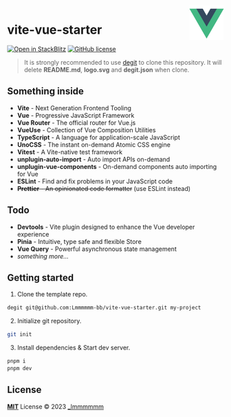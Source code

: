 <img align="right" width="80" src="./logo.svg" />

# vite-vue-starter

[![Open in StackBlitz](https://developer.stackblitz.com/img/open_in_stackblitz_small.svg)](https://stackblitz.com/github/Lmmmmmm-bb/vite-vue-starter)
[![GitHub license](https://img.shields.io/github/license/Lmmmmmm-bb/vite-vue-starter)](https://github.com/Lmmmmmm-bb/vite-vue-starter/blob/main/LICENSE)

> It is strongly recommended to use [degit](https://github.com/Rich-Harris/degit) to clone this repository. It will delete **README.md**, **logo.svg** and **degit.json** when clone.

## Something inside

- **Vite** - Next Generation Frontend Tooling
- **Vue** - Progressive JavaScript Framework
- **Vue Router** - The official router for Vue.js
- **VueUse** - Collection of Vue Composition Utilities
- **TypeScript** - A language for application-scale JavaScript
- **UnoCSS** - The instant on-demand Atomic CSS engine
- **Vitest** - A Vite-native test framework
- **unplugin-auto-import** - Auto import APIs on-demand
- **unplugin-vue-components** - On-demand components auto importing for Vue
- **ESLint** - Find and fix problems in your JavaScript code
- ~~**Prettier** - An opinionated code formatter~~ (use ESLint instead)

## Todo

- **Devtools** - Vite plugin designed to enhance the Vue developer experience
- **Pinia** - Intuitive, type safe and flexible Store
- **Vue Query** - Powerful asynchronous state management
- _something more..._

## Getting started

1. Clone the template repo.

```bash
degit git@github.com:Lmmmmmm-bb/vite-vue-starter.git my-project
```

2. Initialize git repository.

```bash
git init
```

3. Install dependencies & Start dev server.

```bash
pnpm i
pnpm dev
```

## License

[**MIT**](./LICENSE) License © 2023 [_lmmmmmm](https://github.com/Lmmmmmm-bb)
